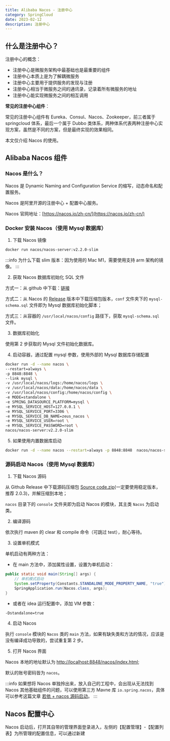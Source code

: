 ```yaml
---
title: Alibaba Nacos - 注册中心
category: SpringCloud
date: 2023-02-12
description: 注册中心
---
```


## 什么是注册中心？

注册中心的概念：

- 注册中心是微服务架构中最基础也是最重要的组件
- 注册中心本质上是为了解耦微服务
- 注册中心主要用于提供服务的发现与注册
- 注册中心相当于微服务之间的通讯录，记录着所有微服务的地址
- 注册中心能实现微服务之间的相互调用

**常见的注册中心组件**：

常见的注册中心组件有 Eureka、Consul、Nacos、Zookeeper，前三者属于 springcloud 体系，最后一个属于 Dubbo 类体系，两种体系代表两种注册中心实现方案，虽然是不同的方案，但是最终实现的效果相同。

本文仅介绍 Nacos 的使用。

## Alibaba Nacos 组件

### Nacos 是什么？

Nacos 是 Dynamic Naming and Configuration Service 的缩写，动态命名和配置服务。

Nacos 是阿里开源的注册中心 + 配置中心服务。

Nacos 官网地址：[https://nacos.io/zh-cn/](https://nacos.io/zh-cn/)

### Docker 安装 Nacos（使用 Mysql 数据库）

1. 下载 Nacos 镜像

```bash
docker run nacos/nacos-server:v2.2.0-slim
```

:::info
为什么下载 slim 版本：因为使用的 Mac M1，需要使用支持 arm 架构的镜像。
:::

2. 获取 Nacos 数据库初始化 SQL 文件

方式一：从 github 中下载：[链接](https://github.com/alibaba/nacos/blob/master/config/src/main/resources/META-INF/nacos-db.sql)

方式二：从 Nacos 的 [Release](https://github.com/alibaba/nacos/releases/tag/2.2.0) 版本中下载压缩包版本，`conf` 文件夹下的 `mysql-schema.sql` 文件即为 Mysql 数据库初始化脚本；

方式三：从容器的 `/usr/local/nacos/config` 路径下，获取 `mysql-schema.sql` 文件。

3. 数据库初始化

使用第 2 步获取的 Mysql 文件初始化数据库。

4. 启动容器，通过配置 mysql 参数，使用外部的 Mysql 数据库存储配置

```bash
docker run -d --name nacos \
--restart=always \
-p 8848:8848 \
--link mysql \
-v /usr/local/nacos/logs:/home/nacos/logs \
-v /usr/local/nacos/data:/home/nacos/data \
-v /usr/local/nacos/config:/home/nacos/config \
-e MODE=standalone \
-e SPRING_DATASOURCE_PLATFORM=mysql \
-e MYSQL_SERVICE_HOST=127.0.0.1 \
-e MYSQL_SERVICE_PORT=3306 \
-e MYSQL_SERVICE_DB_NAME=zeus_nacos \
-e MYSQL_SERVICE_USER=root \
-e MYSQL_SERVICE_PASSWORD=root \
nacos/nacos-server:v2.2.0-slim
```

5. 如果使用内置数据库启动

```bash
docker run -d --name nacos --restart=always -p 8848:8848  nacos/nacos-server:v2.2.0-slim
```

### 源码启动 Nacos（使用 Mysql 数据库）

1. 下载 Nacos 源码

从 Github Release 中下载源码压缩包 [Source code.zip](https://github.com/alibaba/nacos/releases/tag/2.0.3)(一定要使用稳定版本，推荐 2.0.3)，并解压缩到本地；

`nacos` 目录下的 `console` 文件夹即为启动 Nacos 的模块，其主类 `Nacos` 为启动类。

2. 编译源码

依次执行 maven 的 clear 和 compile 命令（可跳过 test），耐心等待。

3. 设置单机模式

单机启动有两种方法：
- 在 main 方法中，添加属性设置，设置为单机启动：

```java
public static void main(String[] args) {
    // 单机模式启动
    System.setProperty(Constants.STANDALONE_MODE_PROPERTY_NAME, "true");
    SpringApplication.run(Nacos.class, args);
}
```

- 或者在 idea 运行配置中，添加 VM 参数：

```bash
-Dstandalone=true
```

4. 启动 Nacos

执行 `console` 模块的 `Nacos` 类的 `main` 方法，如果有缺失类和方法的情况，应该是没有编译成功导致的，尝试重复第 2 步。

5. 打开 Nacos 界面

Nacos 本地的地址默认为 [http://localhost:8848/nacos/index.html](http://localhost:8848/nacos/index.html);

默认的账号密码皆为 `nacos`。

:::info
如果想将 Nacos 单独拎出来，放入自己的工程中，会出现从无法找到 Nacos 其他基础组件的问题，可以使用第三方 Mavne 库 `io.spring.nacos`，具体可以参考这篇文章 [若依 + nacos 源码启动](https://www.cnblogs.com/huilangyizu/articles/16665305.html)。
:::

## Nacos 配置中心

Nacos 启动后，打开其自带的管理界面登录进入，左侧的【配置管理】-【配置列表】为所管理的配置信息，可以通过新建